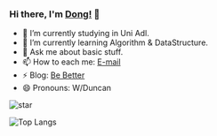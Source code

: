 ### Hi there, I'm [Dong!](https://a1779748.github.io) 👋

- :triangular_ruler: I’m currently studying in Uni Adl.
- :dart: I’m currently learning Algorithm & DataStructure.
- 💬 Ask me about basic stuff.
- 📫 How to each me: [E-mail](wwmogu@gmail.com)
- :zap: Blog: [Be Better](a1779748.github.io)
- 😄 Pronouns: W/Duncan

![star](https://github-readme-stats.vercel.app/api?username=a1779748&show_icons=true&count_private=true&hide=prs&theme=graywhite)

![Top Langs](https://github-readme-stats.vercel.app/api/top-langs/?username=a1779748&hide=javascript,html,css)
